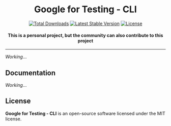<h1><center>Google for Testing - CLI<center></center></h1>

<p align="center">
  <a href="https://packagist.org/packages/asciito/google-for-testing-cli"><img src="https://img.shields.io/packagist/dt/asciito/google-for-testing-cli.svg" alt="Total Downloads"></a>
  <a href="https://packagist.org/packages/asciito/google-for-testing-cli"><img src="https://img.shields.io/packagist/v/asciito/google-for-testing-cli.svg?label=stable" alt="Latest Stable Version"></a>
  <a href="https://packagist.org/packages/asciito/google-for-testing-cli"><img src="https://img.shields.io/packagist/l/asciito/google-for-testing-cli.svg" alt="License"></a>
</p>

<h4> <center>This is a <bold>personal project</bold>, but the community can also contribute to this project</center></h4>

---

_Working_...

## Documentation

_Working_...

## License

**Google for Testing - CLI** is an open-source software licensed under the MIT license.
